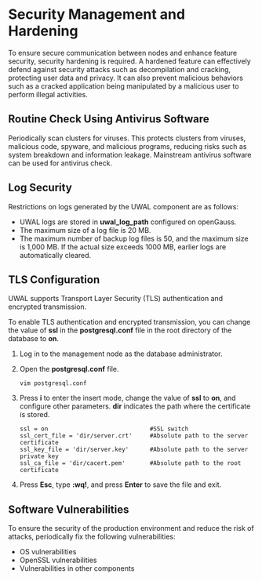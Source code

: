 # Security Management and Hardening<a name="EN-US_TOPIC_0000001651136150"></a>

To ensure secure communication between nodes and enhance feature security, security hardening is required. A hardened feature can effectively defend against security attacks such as decompilation and cracking, protecting user data and privacy. It can also prevent malicious behaviors such as a cracked application being manipulated by a malicious user to perform illegal activities.

## Routine Check Using Antivirus Software<a name="section18421130132517"></a>

Periodically scan clusters for viruses. This protects clusters from viruses, malicious code, spyware, and malicious programs, reducing risks such as system breakdown and information leakage. Mainstream antivirus software can be used for antivirus check.

## Log Security<a name="section980819328179"></a>

Restrictions on logs generated by the UWAL component are as follows:

-   UWAL logs are stored in  **uwal\_log\_path**  configured on openGauss.
-   The maximum size of a log file is 20 MB.
-   The maximum number of backup log files is 50, and the maximum size is 1,000 MB. If the actual size exceeds 1000 MB, earlier logs are automatically cleared.

## TLS Configuration<a name="section2023142810310"></a>

UWAL supports Transport Layer Security \(TLS\) authentication and encrypted transmission. 

To enable TLS authentication and encrypted transmission, you can change the value of  **ssl**  in the  **postgresql.conf**  file in the root directory of the database to  **on**.

1.  Log in to the management node as the database administrator.
2.  Open the  **postgresql.conf**  file.

    ```
    vim postgresql.conf
    ```

3.  Press  **i**  to enter the insert mode, change the value of  **ssl**  to  **on**, and configure other parameters.  **dir**  indicates the path where the certificate is stored.

    ```
    ssl = on                             #SSL switch
    ssl_cert_file = 'dir/server.crt'     #Absolute path to the server certificate
    ssl_key_file = 'dir/server.key'      #Absolute path to the server private key
    ssl_ca_file = 'dir/cacert.pem'       #Absolute path to the root certificate
    ```

4.  Press  **Esc**, type  **:wq!**, and press  **Enter**  to save the file and exit.

## Software Vulnerabilities<a name="section6274628161815"></a>

To ensure the security of the production environment and reduce the risk of attacks, periodically fix the following vulnerabilities:

-   OS vulnerabilities
-   OpenSSL vulnerabilities
-   Vulnerabilities in other components

